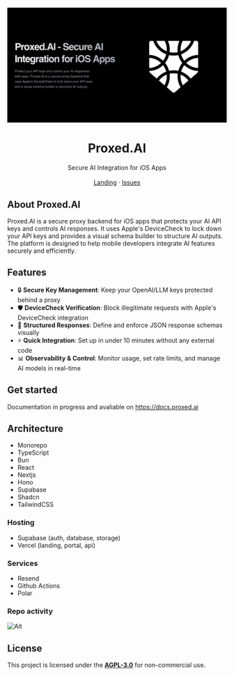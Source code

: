 ![hero](apps/web/public/opengraph-image.png)

<p align="center">
  <h1 align="center"><b>Proxed.AI</b></h1>
  <p align="center">
    Secure AI Integration for iOS Apps
    <br />
    <br />
    <a href="https://proxed.ai">Landing</a>
    ·
    <a href="https://github.com/nech-ai/proxed/issues">Issues</a>
  </p>
</p>


## About Proxed.AI

Proxed.AI is a secure proxy backend for iOS apps that protects your AI API keys and controls AI responses. It uses Apple's DeviceCheck to lock down your API keys and provides a visual schema builder to structure AI outputs. The platform is designed to help mobile developers integrate AI features securely and efficiently.

## Features

- 🔒 **Secure Key Management**: Keep your OpenAI/LLM keys protected behind a proxy
- 🛡️ **DeviceCheck Verification**: Block illegitimate requests with Apple's DeviceCheck integration
- 🧠 **Structured Responses**: Define and enforce JSON response schemas visually
- ⚡ **Quick Integration**: Set up in under 10 minutes without any external code
- 📊 **Observability & Control**: Monitor usage, set rate limits, and manage AI models in real-time

## Get started

Documentation in progress and avaliable on https://docs.proxed.ai

## Architecture

- Monorepo
- TypeScript
- Bun
- React
- Nextjs
- Hono
- Supabase
- Shadcn
- TailwindCSS

### Hosting

- Supabase (auth, database, storage)
- Vercel (landing, portal, api)

### Services

- Resend
- Github Actions
- Polar

### Repo activity

![Alt](https://repobeats.axiom.co/api/embed/53b62988ecca2ce9d1897ba7a46a3d6c226decd9.svg "Repobeats analytics image")

## License

This project is licensed under the **[AGPL-3.0](https://opensource.org/licenses/AGPL-3.0)** for non-commercial use.
